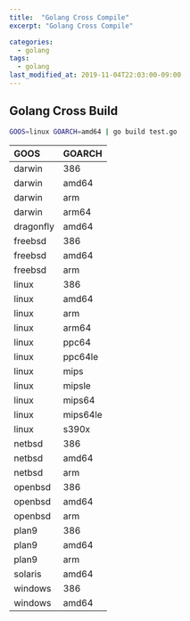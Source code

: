 ```yaml
---
title:  "Golang Cross Compile"
excerpt: "Golang Cross Compile"

categories:
  - golang
tags:
  - golang
last_modified_at: 2019-11-04T22:03:00-09:00
---
```


## Golang Cross Build

```bash
GOOS=linux GOARCH=amd64 | go build test.go
```


| GOOS | GOARCH |
|:----|:----|
| darwin | 386 |
| darwin | amd64 |
| darwin | arm |
| darwin | arm64 | 
| dragonfly | amd64 |
| freebsd | 386 |
| freebsd | amd64 |
| freebsd | arm |
| linux | 386 |
| linux | amd64 |
| linux | arm |
| linux | arm64 |
| linux | ppc64 |
| linux | ppc64le |
| linux | mips |
| linux | mipsle |
| linux | mips64 |
| linux | mips64le |
| linux | s390x |
| netbsd | 386 |
| netbsd | amd64 |
| netbsd | arm |
| openbsd | 386 |
| openbsd | amd64 |
| openbsd | arm |
| plan9 | 386 |
| plan9 | amd64 |
| plan9 | arm |
| solaris | amd64 |
| windows | 386 |
| windows | amd64 |